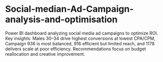 # Social-median-Ad-Campaign-analysis-and-optimisation
Power BI dashboard analyzing social media ad campaigns to optimize ROI. Key insights: Males 30–34 drive highest conversions at lowest CPA/CPM, Campaign 936 is most balanced, 916 efficient but limited reach, and 1178 delivers scale at poor efficiency. Recommendations focus on budget reallocation and creative improvement.
